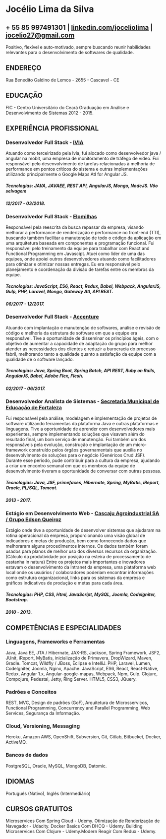 # Jocélio Lima da Silva
## + 55 85 997491301 | [linkedin.com/joceliolima](linkedin.com/joceliolima) | jocelio27@gmail.com
Positivo, flexível e auto-motivado, sempre buscando reunir habilidades relevantes para o desenvolvimento de softwares de qualidade.
## ENDEREÇO
Rua Benedito Galdino de Lemos - 2655 - Cascavel - CE
## EDUCAÇÃO
FIC - Centro Universitário do Ceará
Graduação em Análise e Desenvolvimento de Sistemas
2012 - 2015.
## EXPERIÊNCIA PROFISSIONAL
### Desenvolvedor Full Stack - [IVIA](http://www.ivia.com.br/)
Atuando como terceirizado pela Ivia, fui alocado como desenvolvedor java / angular na mobit, uma empresa de monitoramento de tráfego de vídeo. Fui responsável pelo desenvolvimento de tarefas relacionadas à melhoria de performance em pontos críticos do sistema e outras implementações utilizando principalmente o Google Maps AtI for Angular JS.
##### Tecnologias: JAVA, JAVAEE, REST API, AngularJS, Mongo, NodeJS. Vôo selvagem
##### 12/2017 - 03/2018.
### Desenvolvedor Full Stack - [Elomilhas](http://elomilhas.com.br/)
Responsável pela reescrita da busca repassar da empresa, visando melhorar a performance de renderização e performance no front-end (TTI), buscando também facilitar a manutenção de todo o código da aplicação em uma arquitetura baseada em componentes e programação funcional. Fui responsável pelo treinamento da equipe para trabalhar com React and Functional Programming em Javascipt.
Atuei como líder de uma das equipes, onde apoiei outros desenvolvedores atuando como facilitadores para otimizar e otimizar nossas entregas. Eu era responsável pelo planejamento e coordenação da divisão de tarefas entre os membros da equipe.
##### Tecnologias: JavaScript, ES6, React, Redux, Babel, Webpack, AngularJS, Gulp, PHP, Laravel, Mongo, Gateway AtI, API REST.
##### 06/2017 - 12/2017.
### Desenvolvedor Full Stack - [Accenture](https://www.accenture.com/)
Atuando com implantação e manutenção de softwares, análise e revisão de código e melhoria da estrutura de software em que a equipe era responsável. Tive a oportunidade de disseminar os princípios ágeis, com o objetivo de aumentar a capacidade de adaptação do grupo para melhor atender as necessidades dos clientes e reduzir a burocracia do processo fabril, melhorando tanto a qualidade quanto a satisfação da equipe com a qualidade de o software lançado.
##### Tecnologias: Java, Spring Boot, Spring Batch, API REST, Ruby on Rails, AngularJS, Babel, Adobe Flex, Flesh.
##### 02/2017 - 06/2017.
### Desenvolvedor Analista de Sistemas - [Secretaria Municipal de Educação de Fortaleza](http://educacao.fortaleza.ce.gov.br/)
Fui responsável pela análise, modelagem e implementação de projetos de software utilizando ferramentas da plataforma Java e outras plataformas e linguagens. Tive a oportunidade de aprender com desenvolvedores mais experientes, sempre implementando soluções que visavam além do resultado final, um bom serviço de manutenção. Fui também um dos responsáveis pela evolução, construção e implantação de um micro-framework construído pelos órgãos governamentais que auxilia no desenvolvimento de soluções para o negócio (Genéricos Crud JSF). Durante esse período, pude contribuir para a cultura da empresa, ajudando a criar um encontro semanal em que os membros da equipe de desenvolvimento tiveram a oportunidade de conversar com outras pessoas.
##### Tecnologias: Java, JSF, primefaces, Hibernate, Spring, MyBatis, iReport, Oracle, PL/SQL, Tomcat.
##### 2013 - 2017.
### Estágio em Desenvolvimento Web - [Cascaju Agroindustrial SA / Grupo Edson Queiroz](http://www.edsonqueiroz.com.br/)
Estágio onde tive a oportunidade de desenvolver sistemas que ajudaram na rotina operacional da empresa, proporcionando uma visão global de indicadores e metas de produção, bem como fornecendo dados que melhoraram alguns procedimentos internos. Os dados também foram usados para planos de melhor uso dos diversos recursos da organização. (Cálculo da produtividade por posição na esteira de processamento de castanha in natura)
Entre os projetos mais importantes e inovadores estavam o desenvolvimento da Intranet da empresa, uma plataforma web local onde os usuários / colaboradores poderiam encontrar informações como estrutura organizacional, links para os sistemas da empresa e gráficos indicativos de produção e metas para cada área.
##### Tecnologias: PHP, CSS, Html, JavaScript, MySQL, Joomla, CodeIgniter, Bootstrap.
##### 2010 - 2013.
## COMPETÊNCIAS E ESPECIALIDADES
### Linguagens, Frameworks e Ferramentas
Java, Java EE, JTA / Hibernate, JAX-RS, Jackson, Spring Framework, JSF2, JUnit, iReport, MyBatis, inicialização de Primavera, DropWizard, Maven, Gradle. Tomcat, Wildfly / JBoss, Eclipse e IntelliJ.
PHP, Laravel, Lumen, CodeIgniter, Joomla, Nginx, Apache. JavaScript, ES6, React, React-Native, Redux, Angular 1.x, Angular-google-mapas, Webpack, Npm, Gulp.
Clojure, Compojure, Pedestal, Jetty, Ring Server.
HTML5, CSS3, JQuery.
### Padrões e Conceitos
REST, MVC, Design de padrões (GoF), Arquitetura de Microsserviços, Functional Programming, Concurrency and Parallel Programming, Web Services, Segurança da Informação.
### Cloud, Versioning, Messaging
Heroku, Amazon AWS, OpenShift, Subversion, Git, Gitlab, Bitbucket, Docker, ActiveMQ.
### Bancos de dados
PostgreSQL, Oracle, MySQL, MongoDB, Datomic.
## IDIOMAS
Português (Nativo), Inglês (Intermediário)
## CURSOS GRATUITOS
Microservices Com Spring Cloud - Udemy.
Otimização de Renderização de Navegador - Udacity.
Docker Basics Com DHCQ - Udemy.
Building Microservices Com Clojure - Udemy.Modern Reagir Com Redux - Udemy.
